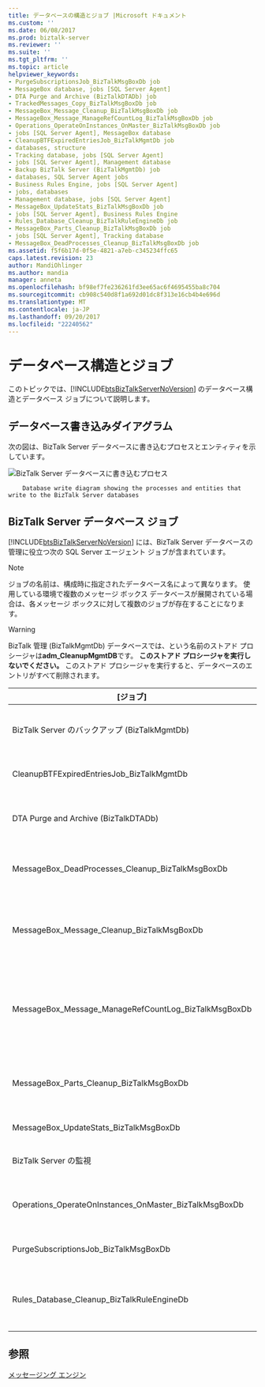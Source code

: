 ```yaml
---
title: データベースの構造とジョブ |Microsoft ドキュメント
ms.custom: ''
ms.date: 06/08/2017
ms.prod: biztalk-server
ms.reviewer: ''
ms.suite: ''
ms.tgt_pltfrm: ''
ms.topic: article
helpviewer_keywords:
- PurgeSubscriptionsJob_BizTalkMsgBoxDb job
- MessageBox database, jobs [SQL Server Agent]
- DTA Purge and Archive (BizTalkDTADb) job
- TrackedMessages_Copy_BizTalkMsgBoxDb job
- MessageBox_Message_Cleanup_BizTalkMsgBoxDb job
- MessageBox_Message_ManageRefCountLog_BizTalkMsgBoxDb job
- Operations_OperateOnInstances_OnMaster_BizTalkMsgBoxDb job
- jobs [SQL Server Agent], MessageBox database
- CleanupBTFExpiredEntriesJob_BizTalkMgmtDb job
- databases, structure
- Tracking database, jobs [SQL Server Agent]
- jobs [SQL Server Agent], Management database
- Backup BizTalk Server (BizTalkMgmtDb) job
- databases, SQL Server Agent jobs
- Business Rules Engine, jobs [SQL Server Agent]
- jobs, databases
- Management database, jobs [SQL Server Agent]
- MessageBox_UpdateStats_BizTalkMsgBoxDb job
- jobs [SQL Server Agent], Business Rules Engine
- Rules_Database_Cleanup_BizTalkRuleEngineDb job
- MessageBox_Parts_Cleanup_BizTalkMsgBoxDb job
- jobs [SQL Server Agent], Tracking database
- MessageBox_DeadProcesses_Cleanup_BizTalkMsgBoxDb job
ms.assetid: f5f6b17d-0f5e-4821-a7eb-c345234ffc65
caps.latest.revision: 23
author: MandiOhlinger
ms.author: mandia
manager: anneta
ms.openlocfilehash: bf98ef7fe236261fd3ee65ac6f4695455ba8c704
ms.sourcegitcommit: cb908c540d8f1a692d01dc8f313e16cb4b4e696d
ms.translationtype: MT
ms.contentlocale: ja-JP
ms.lasthandoff: 09/20/2017
ms.locfileid: "22240562"
---
```

# <a name="database-structure-and-jobs"></a>データベース構造とジョブ
このトピックでは、[!INCLUDE[btsBizTalkServerNoVersion](../includes/btsbiztalkservernoversion-md.md)] のデータベース構造とデータベース ジョブについて説明します。  
  
## <a name="database-write-diagram"></a>データベース書き込みダイアグラム  
 次の図は、BizTalk Server データベースに書き込むプロセスとエンティティを示しています。  
  
 ![BizTalk Server データベースに書き込むプロセス](../core/media/ebiz-ops-backup.gif "ebiz_ops_backup")  
  
        Database write diagram showing the processes and entities that write to the BizTalk Server databases  
  
## <a name="biztalk-server-database-jobs"></a>BizTalk Server データベース ジョブ  
 [!INCLUDE[btsBizTalkServerNoVersion](../includes/btsbiztalkservernoversion-md.md)] には、BizTalk Server データベースの管理に役立つ次の SQL Server エージェント ジョブが含まれています。  
  
> [!NOTE]
>  ジョブの名前は、構成時に指定されたデータベース名によって異なります。 使用している環境で複数のメッセージ ボックス データベースが展開されている場合は、各メッセージ ボックスに対して複数のジョブが存在することになります。  
  
> [!WARNING]
>  BizTalk 管理 (BizTalkMgmtDb) データベースでは、という名前のストアド プロシージャは**adm_CleanupMgmtDB**です。 **このストアド プロシージャを実行しないでください。** このストアド プロシージャを実行すると、データベースのエントリがすべて削除されます。  
  
|[ジョブ]|Description|  
|---------|-----------------|  
|BizTalk Server のバックアップ (BizTalkMgmtDb)|このジョブは、BizTalk Server データベースの完全データベース バックアップとログ バックアップを実行します。 構成して、このジョブの実行に関する詳細については、次を参照してください。[をバックアップおよび BizTalk Server データベースの復元](../core/backing-up-and-restoring-biztalk-server-databases.md)です。|  
|CleanupBTFExpiredEntriesJob_BizTalkMgmtDb|このジョブは、BizTalk 管理 (BizTalkMgmtDb) データベース内にある期限が切れた BizTalk Framework (BTF) エントリをクリーンアップします。|  
|DTA Purge and Archive (BizTalkDTADb)|このジョブは、BizTalk 追跡 (BizTalkDTADb) データベースのデータを自動的にアーカイブして古いデータを削除します。 構成して、このジョブの実行に関する詳細については、次を参照してください。[アーカイブ化および BizTalk 追跡データベースを削除](../core/archiving-and-purging-the-biztalk-tracking-database.md)です。|  
|MessageBox_DeadProcesses_Cleanup_BizTalkMsgBoxDb|このジョブは、BizTalk Server ホスト インスタンス (NT サービス) の停止を検出し、そのホスト インスタンスで行われていたすべての作業を解放して、別のホスト インスタンスが作業できるようにします。|  
|MessageBox_Message_Cleanup_BizTalkMsgBoxDb|このジョブは、BizTalk メッセージ ボックス (BizTalkMsgBoxDb) データベース テーブルで、サブスクライバーによって参照されなくなったすべてのメッセージを削除します。 **注意:** MessageBox_Message_ManageRefCountLog_BizTalkMsgBoxDb ジョブによって開始された、スケジュールされていないジョブです。 このジョブを手動で開始しないでください。|  
|MessageBox_Message_ManageRefCountLog_BizTalkMsgBoxDb|このジョブは、メッセージの参照カウント ログを管理し、サブスクライバーによってジョブが参照されなくなったかどうかを判断します。 **注:** でもこのジョブによって呼び出されるストアド プロシージャがストアド プロシージャを継続的に実行することを確認するためのロジックを含む、1 分ごと 1 回実行するこの SQL Server エージェント ジョブがスケジュールされていると思っています。 この動作は仕様によるものなので、変更しないでください。|  
|MessageBox_Parts_Cleanup_BizTalkMsgBoxDb|このジョブは、BizTalk メッセージ ボックス (BizTalkMsgBoxDb) データベース テーブルで、メッセージによって参照されなくなったすべてのメッセージ部分を削除します。 すべてのメッセージは、実際のメッセージ データを含んでいる 1 つまたは複数のメッセージ部分で構成されています。|  
|MessageBox_UpdateStats_BizTalkMsgBoxDb|このジョブは、BizTalk メッセージ ボックス (BizTalkMsgBoxDb) データベースの統計を手動で更新します。|  
|BizTalk Server の監視|このジョブは、孤立したインスタンスなど、既知の問題について BizTalkMgmtDb、BizTalkMsgBoxDb および BizTalkDTADb データベースをスキャンします。|  
|Operations_OperateOnInstances_OnMaster_BizTalkMsgBoxDb|このジョブは、複数のメッセージ ボックスを展開する場合に必要です。 下位のメッセージ ボックスに変更を適用した後の、マスター メッセージ ボックスの一括終了などの操作アクションを非同期で実行します。|  
|PurgeSubscriptionsJob_BizTalkMsgBoxDb|このジョブは、使用されていないサブスクリプションの述語を BizTalk Server メッセージ ボックス (BizTalkMsgBoxDb) データベースから削除します。|  
|Rules_Database_Cleanup_BizTalkRuleEngineDb|このジョブは、古い監査データをルール エンジン (BizTalkRuleEngineDb) データベースから 90 日ごとに自動的に削除します。 また、このジョブは、ルール エンジン (BizTalkRuleEngineDb) データベースから 3 日ごとに古い履歴データ (展開/展開解除通知など) を削除します。|  
  
## <a name="see-also"></a>参照  
 [メッセージング エンジン](../core/the-messaging-engine.md)
